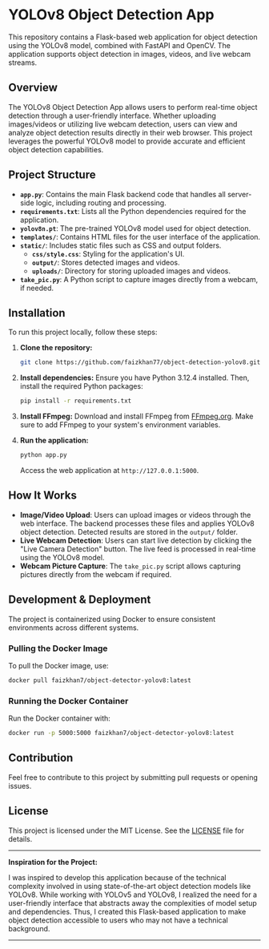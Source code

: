 # YOLOv8 Object Detection App

This repository contains a Flask-based web application for object detection using the YOLOv8 model, combined with FastAPI and OpenCV. The application supports object detection in images, videos, and live webcam streams.

## Overview

The YOLOv8 Object Detection App allows users to perform real-time object detection through a user-friendly interface. Whether uploading images/videos or utilizing live webcam detection, users can view and analyze object detection results directly in their web browser. This project leverages the powerful YOLOv8 model to provide accurate and efficient object detection capabilities.

## Project Structure

- **`app.py`**: Contains the main Flask backend code that handles all server-side logic, including routing and processing.
- **`requirements.txt`**: Lists all the Python dependencies required for the application.
- **`yolov8n.pt`**: The pre-trained YOLOv8 model used for object detection.
- **`templates/`**: Contains HTML files for the user interface of the application.
- **`static/`**: Includes static files such as CSS and output folders.
  - **`css/style.css`**: Styling for the application's UI.
  - **`output/`**: Stores detected images and videos.
  - **`uploads/`**: Directory for storing uploaded images and videos.
- **`take_pic.py`**: A Python script to capture images directly from a webcam, if needed.

## Installation

To run this project locally, follow these steps:

1. **Clone the repository:**
   ```bash
   git clone https://github.com/faizkhan77/object-detection-yolov8.git
   ```

2. **Install dependencies:**
   Ensure you have Python 3.12.4 installed. Then, install the required Python packages:
   ```bash
   pip install -r requirements.txt
   ```

3. **Install FFmpeg:**
   Download and install FFmpeg from [FFmpeg.org](https://ffmpeg.org/download.html). Make sure to add FFmpeg to your system's environment variables.

4. **Run the application:**
   ```bash
   python app.py
   ```
   Access the web application at `http://127.0.0.1:5000`.

## How It Works

- **Image/Video Upload**: Users can upload images or videos through the web interface. The backend processes these files and applies YOLOv8 object detection. Detected results are stored in the `output/` folder.
- **Live Webcam Detection**: Users can start live detection by clicking the "Live Camera Detection" button. The live feed is processed in real-time using the YOLOv8 model.
- **Webcam Picture Capture**: The `take_pic.py` script allows capturing pictures directly from the webcam if required.

## Development & Deployment

The project is containerized using Docker to ensure consistent environments across different systems. 

### Pulling the Docker Image

To pull the Docker image, use:
```bash
docker pull faizkhan7/object-detector-yolov8:latest
```

### Running the Docker Container

Run the Docker container with:
```bash
docker run -p 5000:5000 faizkhan7/object-detector-yolov8:latest
```

## Contribution

Feel free to contribute to this project by submitting pull requests or opening issues. 

## License

This project is licensed under the MIT License. See the [LICENSE](LICENSE) file for details.

---

**Inspiration for the Project:**

I was inspired to develop this application because of the technical complexity involved in using state-of-the-art object detection models like YOLOv8. While working with YOLOv5 and YOLOv8, I realized the need for a user-friendly interface that abstracts away the complexities of model setup and dependencies. Thus, I created this Flask-based application to make object detection accessible to users who may not have a technical background.

---

